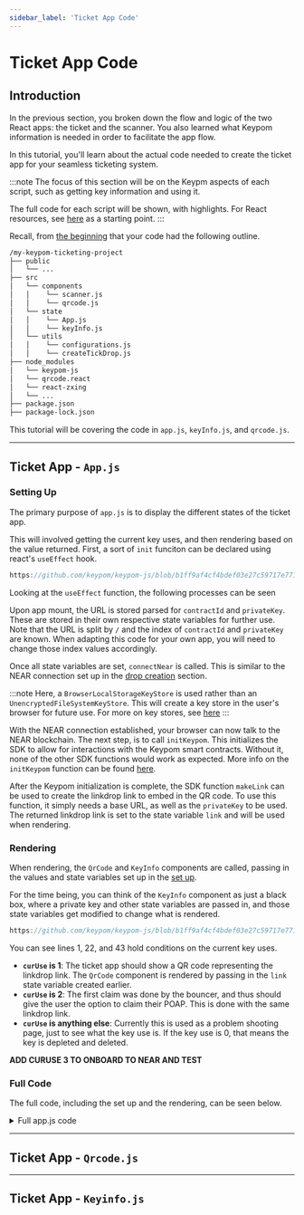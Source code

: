 ```yaml
---
sidebar_label: 'Ticket App Code'
---
```

# Ticket App Code

## Introduction
In the previous section, you broken down the flow and logic of the two React apps: the ticket and the scanner. You also learned what Keypom information is needed in order to facilitate the app flow. 

In this tutorial, you'll learn about the actual code needed to create the ticket app for your seamless ticketing system.

:::note
The focus of this section will be on the Keypm aspects of each script, such as getting key information and using it. 

The full code for each script will be shown, with highlights. For React resources, see [here](https://reactjs.org/docs/hello-world.html) as a starting point.
:::

Recall, from [the beginning](introduction.md) that your code had the following outline.

```bash
/my-keypom-ticketing-project
├── public
│   └── ...
├── src
│   └── components
│   │    └── scanner.js
│   │    └── qrcode.js
│   └── state
│   │    └── App.js
│   │    └── keyInfo.js
│   └── utils
│   │    └── configurations.js
│   │    └── createTickDrop.js
├── node_modules
│   └── keypom-js
│   └── qrcode.react
│   └── react-zxing
│   └── ...
├── package.json
├── package-lock.json
```

This tutorial will be covering the code in `app.js`, `keyInfo.js`, and `qrcode.js`.

---

## Ticket App - `App.js`
### Setting Up
The primary purpose of `app.js` is to display the different states of the ticket app. 

This will involved getting the current key uses, and then rendering based on the value returned. First, a sort of `init` funciton can be declared using react's `useEffect` hook.

```jsx reference
https://github.com/keypom/keypom-js/blob/b1ff9af4cf4bdef03e27c59717e771864ea412c3/docs-advanced-tutorials/ticketing/src/state/App.js#L16-L59
```
Looking at the `useEffect` function, the following processes can be seen

Upon app mount, the URL is stored parsed for `contractId` and `privateKey`. These are stored in their own respective state variables for further use. Note that the URL is split by `/` and the index of `contractId` and `privateKey` are known. When adapting this code for your own app, you will need to change those index values accordingly.

Once all state variables are set, `connectNear` is called. This is similar to the NEAR connection set up in the [drop creation](drop.md#getting-started) section. 

:::note 
Here, a `BrowserLocalStorageKeyStore` is used rather than an `UnencryptedFileSystemKeyStore`. This will create a key store in the user's browser for future use. For more on key stores, see [here](https://docs.near.org/tools/near-api-js/quick-reference#key-store)
:::

With the NEAR connection established, your browser can now talk to the NEAR blockchain. The next step, is to call `initKeypom`. This initializes the SDK to allow for interactions with the Keypom smart contracts. Without it, none of the other SDK functions would work as expected. More info on the `initKeypom` function can be found [here](../../../keypom-sdk/modules#initkeypom).

After the Keypom initialization is complete, the SDK function `makeLink` can be used to create the linkdrop link to embed in the QR code. To use this function, it simply needs a base URL, as well as the `privateKey` to be used. The returned linkdrop link is set to the state variable `link` and will be used when rendering.

### Rendering

When rendering, the `QrCode` and `KeyInfo` components are called, passing in the values and state variables set up in the [set up](ticket-code.md#setting-up). 

For the time being, you can think of the `KeyInfo` component as just a black box, where a private key and other state variables are passed in, and those state variables get modified to change what is rendered. 

```jsx reference showLineNumbers
https://github.com/keypom/keypom-js/blob/b1ff9af4cf4bdef03e27c59717e771864ea412c3/docs-advanced-tutorials/ticketing/src/state/App.js#L69-L136
```

You can see lines 1, 22, and 43 hold conditions on the current key uses.
* **`curUse` is 1**: The ticket app should show a QR code representing the linkdrop link. The `QrCode` component is rendered by passing in the `link` state variable created earlier. 
* **`curUse` is 2**: The first claim was done by the bouncer, and thus should give the user the option to claim their POAP. This is done with the same linkdrop link. 
* **`curUse` is anything else**: Currently this is used as a problem shooting page, just to see what the key use is. If the key use is 0, that means the key is depleted and deleted. 

**ADD CURUSE 3 TO ONBOARD TO NEAR AND TEST**

### Full Code
The full code, including the set up and the rendering, can be seen below.
<details>
<summary>Full app.js code</summary>
<p>

``` jsx reference
https://github.com/keypom/keypom-js/blob/b1ff9af4cf4bdef03e27c59717e771864ea412c3/docs-advanced-tutorials/ticketing/src/state/App.js#L1-L141
```

</p>
</details>






--- 

## Ticket App - `Qrcode.js`

--- 

## Ticket App - `Keyinfo.js`


